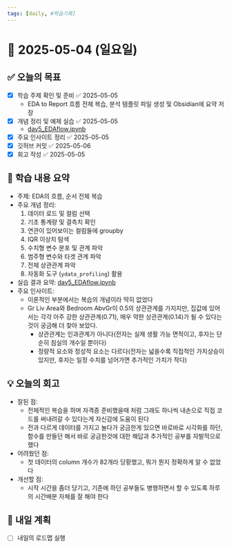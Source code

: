 ```yaml
---
tags: [daily, #학습기록]
---
```


# 📅 2025-05-04 (일요일)

## ✅ 오늘의 목표
- [x] 학습 주제 확인 및 준비 ✅ 2025-05-05
	- EDA to Report 흐름 전체 복습, 분석 템플릿 파일 생성 및 Obsidian에 요약 저장
- [x] 개념 정리 및 예제 실습 ✅ 2025-05-05
	- [day5_EDAflow.ipynb](./day5_EDAflow.ipynb)
- [x] 주요 인사이트 정리 ✅ 2025-05-05
- [x] 깃허브 커밋 ✅ 2025-05-06
- [x] 회고 작성 ✅ 2025-05-05

## 🧠 학습 내용 요약
- 주제: EDA의 흐름, 순서 전체 복습
- 주요 개념 정리: 
	1. 데이터 로드 및 컬럼 선택
	2. 기초 통계량 및 결측치 확인
	3. 연관이 있어보이는 컬럼들에 groupby
	4. IQR 이상치 탐색
	5. 수치형 변수 분포 및 관계 파악
	6. 범주형 변수와 타겟 관계 파악
	7. 전체 상관관계 파악
	8. 자동화 도구 (`ydata_profiling`) 활용
- 실습 결과 요약: [day5_EDAflow.ipynb](./day5_EDAflow.ipynb)
- 주요 인사이트:
	- 이론적인 부분에서는 복습의 개념이라 딱히 없었다
	- Gr Liv Area와 Bedroom AbvGr이 0.5의 상관관계를 가지지만, 집값에 있어서는 각각 아주 강한 상관관계(0.71), 매우 약한 상관관계(0.14)가 될 수 있다는것이 궁금해 더 찾아 보았다.
		- 상관관계는 인과관계가 아니다(전자는 실제 생활 가능 면적이고, 후자는 단순히 침실의 개수일 뿐이다)
		- 정량적 요소와 정성적 요소는 다르다(전자는 넓을수록 직접적인 가치상승이 있지만, 후자는 일정 수치를 넘어가면 추가적인 가치가 작다)

## 💡 오늘의 회고
- 잘된 점:
	- 전체적인 복습을 하며 자격증 준비했을때 처럼 그래도 하나씩 내손으로 직접 코드를 써내려갈 수 있다는게 자신감에 도움이 된다
	- 전과 다르게 데이터를 가지고 놀다가 궁금한게 있으면 바로바로 시각화를 하던, 함수를 만들던 해서 바로 궁금한것에 대한 해답과 추가적인 공부를 자발적으로 했다
- 어려웠던 점:
	- 첫 데이터의 column 개수가 82개라 당황했고, 뭐가 뭔지 정확하게 알 수 없었다
- 개선할 점:
	- 시작 시간을 좀더 당기고, 기존에 하던 공부들도 병행하면서 할 수 있도록 하루의 시간배분 자체를 잘 해야 한다

## 🔁 내일 계획
- [ ] 내일의 로드맵 실행
